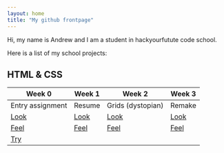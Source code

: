 ```yaml
---
layout: home
title: "My github frontpage"
---
```


Hi, my name is Andrew and I am a student in hackyourfutute code school.

Here is a list of my school projects: 

## HTML & CSS

| Week 0                                                            | Week 1                                                            | Week 2                                                            | Week 3                                                            |
|-------------------------------------------------------------------|-------------------------------------------------------------------|-------------------------------------------------------------------|-------------------------------------------------------------------|
| Entry assignment                                                  |                               Resume                              | Grids (dystopian)                                                 | Remake                                                            |
| [Look](https://acimanx.github.io/hyf-html-css/week0)              | [Look](https://acimanx.github.io/hyf-html-css/week1)              | [Look](https://acimanx.github.io/hyf-html-css/week2)              | [Look](https://acimanx.github.io/hyf-html-css/week3)              |
| [Feel](https://github.com/acimanx/hyf-html-css/tree/master/week0) | [Feel](https://github.com/acimanx/hyf-html-css/tree/master/week1) | [Feel](https://github.com/acimanx/hyf-html-css/tree/master/week2) | [Feel](https://github.com/acimanx/hyf-html-css/tree/master/week3) |
| [Try](https://codepen.io/acimanx/pen/rvZreW)                      |                                                                   |                                                                   |                                                                   |
